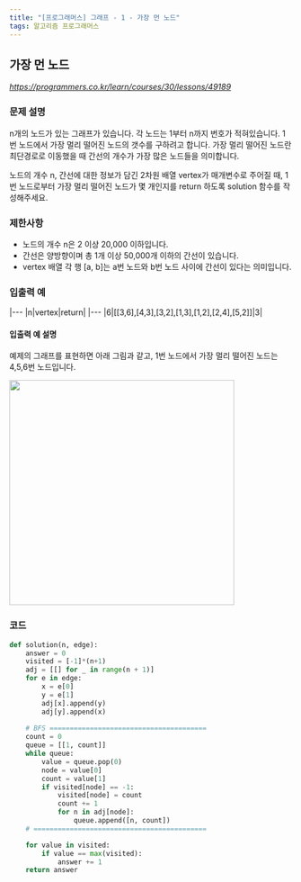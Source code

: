 ```yaml
---
title: "[프로그래머스] 그래프 - 1 - 가장 먼 노드"
tags: 알고리즘 프로그래머스
---
```


## 가장 먼 노드

*<https://programmers.co.kr/learn/courses/30/lessons/49189>*

### 문제 설명

n개의 노드가 있는 그래프가 있습니다. 각 노드는 1부터 n까지 번호가 적혀있습니다. 1번 노드에서 가장 멀리 떨어진 노드의 갯수를 구하려고 합니다. 가장 멀리 떨어진 노드란 최단경로로 이동했을 때 간선의 개수가 가장 많은 노드들을 의미합니다.

노드의 개수 n, 간선에 대한 정보가 담긴 2차원 배열 vertex가 매개변수로 주어질 때, 1번 노드로부터 가장 멀리 떨어진 노드가 몇 개인지를 return 하도록 solution 함수를 작성해주세요.

### 제한사항

* 노드의 개수 n은 2 이상 20,000 이하입니다.
* 간선은 양방향이며 총 1개 이상 50,000개 이하의 간선이 있습니다.
* vertex 배열 각 행 [a, b]는 a번 노드와 b번 노드 사이에 간선이 있다는 의미입니다.

### 입출력 예

|---
|n|vertex|return|
|---
|6|[[3,6],[4,3],[3,2],[1,3],[1,2],[2,4],[5,2]]|3|

#### 입출력 예 설명

예제의 그래프를 표현하면 아래 그림과 같고, 1번 노드에서 가장 멀리 떨어진 노드는 4,5,6번 노드입니다.

<img src="https://grepp-programmers.s3.amazonaws.com/files/ybm/fadbae38bb/dec85ab5-0273-47b3-ba73-fc0b5f6be28a.png" width="400px">

### 코드

``` python
def solution(n, edge):
    answer = 0
    visited = [-1]*(n+1)
    adj = [[] for _ in range(n + 1)]
    for e in edge:
        x = e[0]
        y = e[1]
        adj[x].append(y)
        adj[y].append(x)
    
    # BFS =======================================
    count = 0
    queue = [[1, count]]
    while queue:
        value = queue.pop(0)
        node = value[0]
        count = value[1]
        if visited[node] == -1:
            visited[node] = count
            count += 1
            for n in adj[node]:
                queue.append([n, count])
    # ===========================================

    for value in visited:
        if value == max(visited):
            answer += 1
    return answer
```